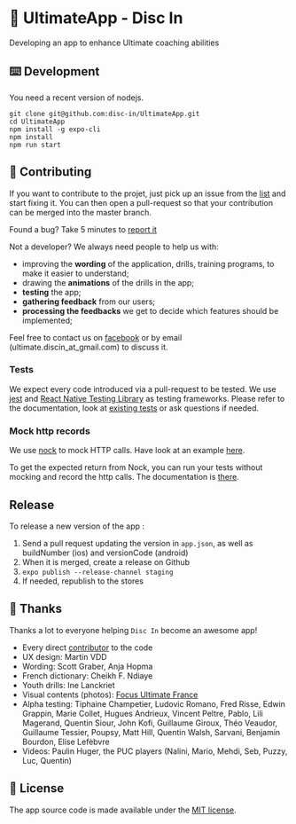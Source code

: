 # 🥏 UltimateApp - Disc In

Developing an app to enhance Ultimate coaching abilities

## ⌨️ Development

You need a recent version of nodejs.

```
git clone git@github.com:disc-in/UltimateApp.git
cd UltimateApp
npm install -g expo-cli
npm install
npm run start
```

## 👏 Contributing

If you want to contribute to the projet, just pick up an issue from the [list](https://github.com/disc-in/UltimateApp/issues) and start fixing it. You can then open a pull-request so that your contribution can be merged into the master branch.

Found a bug? Take 5 minutes to [report it](https://github.com/disc-in/UltimateApp/issues/new?assignees=&labels=bug&template=bug_report.md&title=)

Not a developer? We always need people to help us with:

- improving the **wording** of the application, drills, training programs, to make it easier to understand;
- drawing the **animations** of the drills in the app;
- **testing** the app;
- **gathering feedback** from our users;
- **processing the feedbacks** we get to decide which features should be implemented;

Feel free to contact us on [facebook](https://www.facebook.com/DiscInApp) or by email (ultimate.discin_at_gmail.com) to discuss it.

### Tests

We expect every code introduced via a pull-request to be tested.
We use [jest](https://jestjs.io/docs/en/tutorial-react-native) and [React Native Testing Library](https://callstack.github.io/react-native-testing-library/) as testing frameworks. Please refer to the documentation, look at [existing tests](https://github.com/disc-in/UltimateApp/blob/master/src/Components/DrillListPage.test.js) or ask questions if needed.

### Mock http records

We use [nock](https://github.com/nock/nock) to mock HTTP calls. Have look at an example [here](https://github.com/disc-in/UltimateApp/blob/master/src/Components/shared/VimeoVideo.test.js).

To get the expected return from Nock, you can run your tests without mocking and record the http calls. The documentation is [there](https://github.com/nock/nock#recording).

## Release

To release a new version of the app :

1. Send a pull request updating the version in `app.json`, as well as buildNumber (ios) and versionCode (android)
2. When it is merged, create a release on Github
3. `expo publish --release-channel staging`
4. If needed, republish to the stores

## 🙏 Thanks

Thanks a lot to everyone helping `Disc In` become an awesome app!

- Every direct [contributor](https://github.com/disc-in/UltimateApp/graphs/contributors) to the code
- UX design: Martin VDD
- Wording: Scott Graber, Anja Hopma
- French dictionary: Cheikh F. Ndiaye
- Youth drills: Ine Lanckriet
- Visual contents (photos): [Focus Ultimate France](https://www.facebook.com/ultifocus/)
- Alpha testing: Tiphaine Champetier, Ludovic Romano, Fred Risse, Edwin Grappin, Marie Collet, Hugues Andrieux, Vincent Peltre, Pablo, Lili Magerand, Quentin Siour, John Kofi, Guillaume Giroux, Théo Veaudor, Guillaume Tessier, Poupsy, Matt Hill, Quentin Walsh, Sarvani, Benjamin Bourdon, Elise Lefèbvre
- Videos: Paulin Huger, the PUC players (Nalini, Mario, Mehdi, Seb, Puzzy, Luc, Quentin)

## 📜 License

The app source code is made available under the [MIT license](LICENSE).
